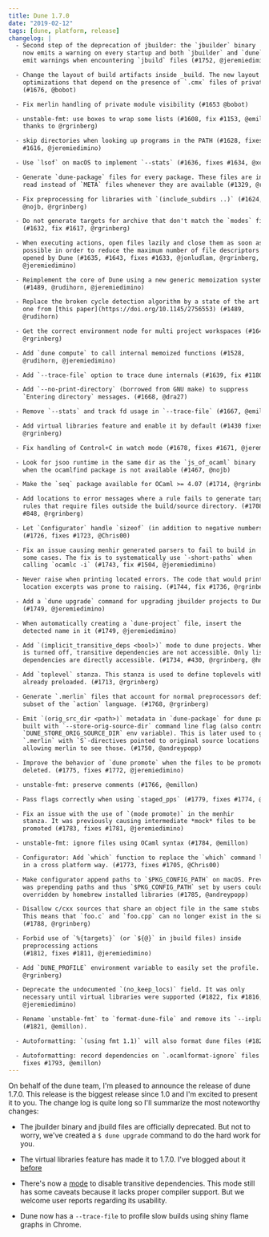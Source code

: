 ```yaml
---
title: Dune 1.7.0
date: "2019-02-12"
tags: [dune, platform, release]
changelog: |
  - Second step of the deprecation of jbuilder: the `jbuilder` binary
    now emits a warning on every startup and both `jbuilder` and `dune`
    emit warnings when encountering `jbuild` files (#1752, @jeremiedimino)

  - Change the layout of build artifacts inside _build. The new layout enables
    optimizations that depend on the presence of `.cmx` files of private modules
    (#1676, @bobot)

  - Fix merlin handling of private module visibility (#1653 @bobot)

  - unstable-fmt: use boxes to wrap some lists (#1608, fix #1153, @emillon,
    thanks to @rgrinberg)

  - skip directories when looking up programs in the PATH (#1628, fixes
    #1616, @jeremiedimino)

  - Use `lsof` on macOS to implement `--stats` (#1636, fixes #1634, @xclerc)

  - Generate `dune-package` files for every package. These files are installed and
    read instead of `META` files whenever they are available (#1329, @rgrinberg)

  - Fix preprocessing for libraries with `(include_subdirs ..)` (#1624, fix #1626,
    @nojb, @rgrinberg)

  - Do not generate targets for archive that don't match the `modes` field.
    (#1632, fix #1617, @rgrinberg)

  - When executing actions, open files lazily and close them as soon as
    possible in order to reduce the maximum number of file descriptors
    opened by Dune (#1635, #1643, fixes #1633, @jonludlam, @rgrinberg,
    @jeremiedimino)

  - Reimplement the core of Dune using a new generic memoization system
    (#1489, @rudihorn, @jeremiedimino)

  - Replace the broken cycle detection algorithm by a state of the art
    one from [this paper](https://doi.org/10.1145/2756553) (#1489,
    @rudihorn)

  - Get the correct environment node for multi project workspaces (#1648,
    @rgrinberg)

  - Add `dune compute` to call internal memoized functions (#1528,
    @rudihorn, @jeremiedimino)

  - Add `--trace-file` option to trace dune internals (#1639, fix #1180, @emillon)

  - Add `--no-print-directory` (borrowed from GNU make) to suppress
    `Entering directory` messages. (#1668, @dra27)

  - Remove `--stats` and track fd usage in `--trace-file` (#1667, @emillon)

  - Add virtual libraries feature and enable it by default (#1430 fixes #921,
    @rgrinberg)

  - Fix handling of Control+C in watch mode (#1678, fixes #1671, @jeremiedimino)

  - Look for jsoo runtime in the same dir as the `js_of_ocaml` binary
    when the ocamlfind package is not available (#1467, @nojb)

  - Make the `seq` package available for OCaml >= 4.07 (#1714, @rgrinberg)

  - Add locations to error messages where a rule fails to generate targets and
    rules that require files outside the build/source directory. (#1708, fixes
    #848, @rgrinberg)

  - Let `Configurator` handle `sizeof` (in addition to negative numbers).
    (#1726, fixes #1723, @Chris00)

  - Fix an issue causing menhir generated parsers to fail to build in
    some cases. The fix is to systematically use `-short-paths` when
    calling `ocamlc -i` (#1743, fix #1504, @jeremiedimino)

  - Never raise when printing located errors. The code that would print the
    location excerpts was prone to raising. (#1744, fix #1736, @rgrinberg)

  - Add a `dune upgrade` command for upgrading jbuilder projects to Dune
    (#1749, @jeremiedimino)

  - When automatically creating a `dune-project` file, insert the
    detected name in it (#1749, @jeremiedimino)

  - Add `(implicit_transitive_deps <bool>)` mode to dune projects. When this mode
    is turned off, transitive dependencies are not accessible. Only listed
    dependencies are directly accessible. (#1734, #430, @rgrinberg, @hnrgrgr)

  - Add `toplevel` stanza. This stanza is used to define toplevels with libraries
    already preloaded. (#1713, @rgrinberg)

  - Generate `.merlin` files that account for normal preprocessors defined using a
    subset of the `action` language. (#1768, @rgrinberg)

  - Emit `(orig_src_dir <path>)` metadata in `dune-package` for dune packages
    built with `--store-orig-source-dir` command line flag (also controlled by
    `DUNE_STORE_ORIG_SOURCE_DIR` env variable). This is later used to generate
    `.merlin` with `S`-directives pointed to original source locations and thus
    allowing merlin to see those. (#1750, @andreypopp)

  - Improve the behavior of `dune promote` when the files to be promoted have been
    deleted. (#1775, fixes #1772, @jeremiedimino)

  - unstable-fmt: preserve comments (#1766, @emillon)

  - Pass flags correctly when using `staged_pps` (#1779, fixes #1774, @jeremiedimino)

  - Fix an issue with the use of `(mode promote)` in the menhir
    stanza. It was previously causing intermediate *mock* files to be
    promoted (#1783, fixes #1781, @jeremiedimino)

  - unstable-fmt: ignore files using OCaml syntax (#1784, @emillon)

  - Configurator: Add `which` function to replace the `which` command line utility
    in a cross platform way. (#1773, fixes #1705, @Chris00)

  - Make configurator append paths to `$PKG_CONFIG_PATH` on macOS. Previously it
    was prepending paths and thus `$PKG_CONFIG_PATH` set by users could have been
    overridden by homebrew installed libraries (#1785, @andreypopp)

  - Disallow c/cxx sources that share an object file in the same stubs archive.
    This means that `foo.c` and `foo.cpp` can no longer exist in the same library.
    (#1788, @rgrinberg)

  - Forbid use of `%{targets}` (or `${@}` in jbuild files) inside
    preprocessing actions
    (#1812, fixes #1811, @jeremiedimino)

  - Add `DUNE_PROFILE` environment variable to easily set the profile. (#1806,
    @rgrinberg)

  - Deprecate the undocumented `(no_keep_locs)` field. It was only
    necessary until virtual libraries were supported (#1822, fix #1816,
    @jeremiedimino)

  - Rename `unstable-fmt` to `format-dune-file` and remove its `--inplace` option.
    (#1821, @emillon).

  - Autoformatting: `(using fmt 1.1)` will also format dune files (#1821, @emillon).

  - Autoformatting: record dependencies on `.ocamlformat-ignore` files (#1824,
    fixes #1793, @emillon)
---
```


On behalf of the dune team, I'm pleased to announce the release of dune 1.7.0. This release is the biggest release since 1.0 and I'm excited to present it to you. The change log is quite long so I'll summarize the most noteworthy changes:

* The jbuilder binary and jbuild files are officially deprecated. But not to worry, we've created a `$ dune upgrade` command to do the hard work for you.

* The virtual libraries feature has made it to 1.7.0. I've blogged about it [before](http://rgrinberg.com/posts/virtual-libraries/)

* There's now a [mode](https://dune.readthedocs.io/en/stable/dune-files.html#implicit-transitive-deps) to disable transitive dependencies. This mode still has some caveats because it lacks proper compiler support. But we welcome user reports regarding its usability.

* Dune now has a `--trace-file` to profile slow builds using shiny flame graphs in Chrome.

